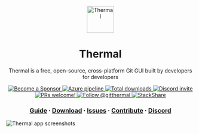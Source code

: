<p align="center">
	<a href="https://thermal.netlify.com">
		<img src="https://thermal.codecarrot.net/images/thermal-logo-square.png" alt="Thermal" height="72" />
	</a>
</p>
<h1 align="center">
	Thermal
</h1>

<p align="center">
	Thermal is a free, open-source, cross-platform Git GUI built by developers for developers
</p>

<p align="center">
  <a href="https://thermal.codecarrot.net/sponsor/">
    <img src="https://img.shields.io/badge/become%20a-sponsor-blue.svg" alt="Become a Sponsor" />
  </a>
  <a href="https://dev.azure.com/codecarrot/Thermal/_build/latest?definitionId=3&branchName=master">
    <img src="https://dev.azure.com/codecarrot/Thermal/_apis/build/status/Thermal?branchName=master" alt="Azure pipeline" />
  </a>
  <a href="https://thermal.codecarrot.net/download/">
    <img src="https://img.shields.io/github/downloads/gitthermal/thermal/total.svg" alt="Total downloads" />
  </a>
  <a href="https://discord.gg/DcSNmts">
    <img src="https://img.shields.io/discord/556376419886825509.svg?label=&logo=discord&logoColor=ffffff&color=7389D8&labelColor=6A7EC2" alt="Discord invite" />
  </a>
  <a href="https://thermal.codecarrot.net/docs/how-to-contribute">
    <img src="https://img.shields.io/badge/PRs-welcome-brightgreen.svg" alt="PRs welcome!" />
  </a>
  <a href="https://twitter.com/intent/follow?screen_name=gitthermal">
    <img src="https://img.shields.io/twitter/follow/gitthermal.svg?label=Follow%20@gitthermal" alt="Follow @gitthermal" />
  </a>
  <a href="https://stackshare.io/codecarrot/thermal">
    <img src="https://img.shields.io/badge/tech-stack-0690fa.svg?style=flat" alt="StackShare" />
  </a>
</p>

<h3 align="center">
  <a href="https://thermal.codecarrot.net/docs/getting-started">Guide</a>
  <span> · </span>
  <a href="https://thermal.codecarrot.net/download/">Download</a>
  <span> · </span>
  <a href="https://github.com/gitthermal/thermal/issues">Issues</a>
  <span> · </span>
  <a href="https://thermal.codecarrot.net/docs/how-to-contribute">Contribute</a>
  <span> · </span>
  <a href="https://discord.gg/DcSNmts">Discord</a>
</h3>

![Thermal app screenshots](https://thermal.codecarrot.net/images/app-screenshot-2x.png)
